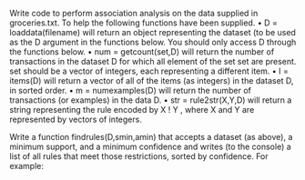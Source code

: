 Write code to perform association analysis on the data supplied in groceries.txt. 
To help the following functions have been supplied.
• D = loaddata(filename) will return an object representing the dataset (to be used as the D argument in the functions below. You should only access D through the functions below.
• num = getcount(set,D) will return the number of transactions in the dataset D for which all element of the set set are present. set should be a vector of integers, each representing a different item.
• I = items(D) will return a vector of all of the items (as integers) in the dataset D, in sorted order.
• m = numexamples(D) will return the number of transactions (or examples) in the data D.
• str = rule2str(X,Y,D) will return a string representing the rule encoded by X ! Y , where X and Y are represented by vectors of integers.

Write a function findrules(D,smin,amin) that accepts a dataset (as above), a minimum support, and a minimum confidence and writes (to the console) a list of all rules that meet those restrictions, sorted by confidence. For example:
